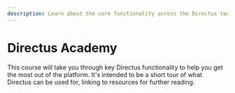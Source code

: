 ```yaml
---
description: Learn about the core functionality across the Directus toolkit in this guided video and text-based course.
---
```


# Directus Academy

This course will take you through key Directus functionality to help you get the most out of the platform. It's intended to be a short tour of what Directus can be used for, linking to resources for further reading.

<ListChildren />

